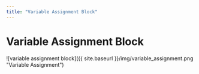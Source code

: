 ```yaml
---
title: "Variable Assignment Block"
---
```

# Variable Assignment Block
![variable assignment block]({{ site.baseurl }}/img/variable_assignment.png "Variable Assignment")